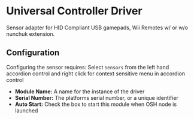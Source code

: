 # Universal Controller Driver

Sensor adapter for HID Compliant USB gamepads, Wii Remotes w/ or w/o nunchuk extension.

## Configuration

Configuring the sensor requires:
Select ```Sensors``` from the left hand accordion control and right click for context sensitive menu in accordion control
- **Module Name:** A name for the instance of the driver
- **Serial Number:** The platforms serial number, or a unique identifier
- **Auto Start:** Check the box to start this module when OSH node is launched